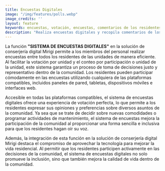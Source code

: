 ```yaml
---
title: Encuestas Digitales
image: "/img/features/polls.webp"
image_credits: ''
layout: feature
keywords: encuestas, votación, encuestas, comentarios de los residentes, toma de decisiones, participación de la comunidad
description: "Realiza encuestas digitales y recopila comentarios de los residentes fácilmente con Mirigi para fomentar la participación y la toma de decisiones."
---
```

La función **"SISTEMA DE ENCUESTAS DIGITALES"** en la solución de conserjería digital Mirigi permite a los miembros del personal realizar encuestas entre todos los residentes de las unidades de manera eficiente. Al facilitar la votación por unidad y el conteo por participación o unidad de la unidad, este sistema garantiza un proceso de toma de decisiones justo y representativo dentro de la comunidad. Los residentes pueden participar cómodamente en las encuestas utilizando cualquiera de las plataformas compatibles, incluidos paneles de pared, tabletas, dispositivos móviles e interfaces web.

Accesible en todas las plataformas compatibles, el sistema de encuestas digitales ofrece una experiencia de votación perfecta, lo que permite a los residentes expresar sus opiniones y preferencias sobre diversos asuntos de la comunidad. Ya sea que se trate de decidir sobre nuevas comodidades o programar actividades de mantenimiento, el sistema de encuestas mejora la participación de la comunidad al proporcionar una forma sencilla e inclusiva para que los residentes hagan oír su voz.

Además, la integración de esta función en la solución de conserjería digital Mirigi destaca el compromiso de aprovechar la tecnología para mejorar la vida residencial. Al permitir que los residentes participen activamente en las decisiones de la comunidad, el sistema de encuestas digitales no solo promueve la inclusión, sino que también mejora la calidad de vida dentro de la comunidad.

